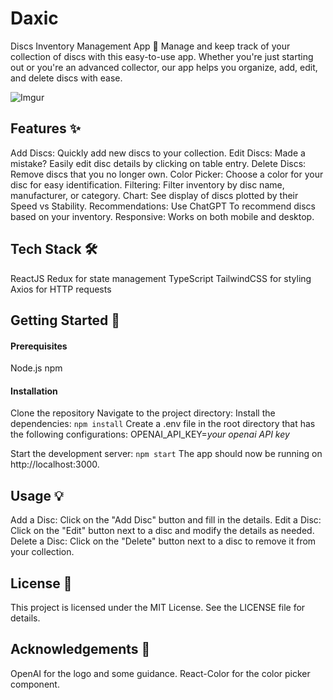 # Daxic

Discs Inventory Management App 🥏
Manage and keep track of your collection of discs with this easy-to-use app. Whether you're just starting out or you're an advanced collector, our app helps you organize, add, edit, and delete discs with ease.

![Imgur](https://imgur.com/oXjeq95)

## Features ✨
Add Discs: Quickly add new discs to your collection.
Edit Discs: Made a mistake? Easily edit disc details by clicking on table entry.
Delete Discs: Remove discs that you no longer own.
Color Picker: Choose a color for your disc for easy identification.
Filtering: Filter inventory by disc name, manufacturer, or category.
Chart: See display of discs plotted by their Speed vs Stability.
Recommendations: Use ChatGPT To recommend discs based on your inventory.
Responsive: Works on both mobile and desktop.

## Tech Stack 🛠
ReactJS
Redux for state management
TypeScript
TailwindCSS for styling
Axios for HTTP requests

## Getting Started 🚀
#### Prerequisites
Node.js
npm

#### Installation
Clone the repository
Navigate to the project directory:
Install the dependencies:
```npm install```
Create a .env file in the root directory that has the following configurations:
OPENAI_API_KEY=*your openai API key*

Start the development server:
```npm start```
The app should now be running on http://localhost:3000.

## Usage 💡
Add a Disc: Click on the "Add Disc" button and fill in the details.
Edit a Disc: Click on the "Edit" button next to a disc and modify the details as needed.
Delete a Disc: Click on the "Delete" button next to a disc to remove it from your collection.

## License 📝
This project is licensed under the MIT License. See the LICENSE file for details.

## Acknowledgements 🙏
OpenAI for the logo and some guidance.
React-Color for the color picker component.